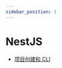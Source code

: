 ```yaml
---
sidebar_position: 1
---
```


# NestJS

- [项目创建和 CLI](createAndCLI.mdx)

<!-- - [模块](module.md)
- [控制器](controller.md)
- [服务](service.md)
- [管道](pipe.md)
- [拦截器](interceptor.md)
- [守卫](guard.md)
- [异常过滤器](exception-filter.md)
- [数据库操作](database.md)
- [中间件](middleware.md)
- [配置](config.md)
- [日志](log.md)
- [定时任务](cron.md)
- [CRUD](crud.md)
- [Swagger](swagger.md) -->
